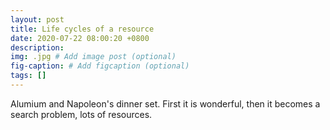 ```yaml
---
layout: post
title: Life cycles of a resource
date: 2020-07-22 08:00:20 +0800
description: 
img: .jpg # Add image post (optional)
fig-caption: # Add figcaption (optional)
tags: []
---
```


Alumium and Napoleon's dinner set. First it is wonderful, then it becomes a search problem, lots of resources.
